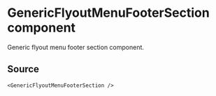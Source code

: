 # GenericFlyoutMenuFooterSection component

Generic flyout menu footer section component.

## Source

    <GenericFlyoutMenuFooterSection />
